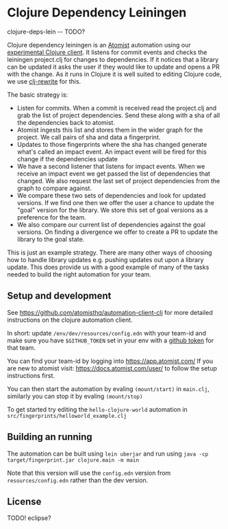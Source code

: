# Clojure Dependency Leiningen

clojure-deps-lein -- TODO?

Clojure dependency leiningen is an [Atomist](https://atomist.com) automation using our [experimental Clojure client](https://github.com/atomisthq/automation-client-clj). It listens for commit events and checks the leiningen project.clj for changes to dependencies. If it notices that a library can be updated it asks the user if they would like to update and opens a PR with the change. As it runs in Clojure it is well suited to editing Clojure code, we use [clj-rewrite](https://github.com/xsc/rewrite-clj) for this.

The basic strategy is:

* Listen for commits. When a commit is received read the project.clj and grab the list of project dependencies. Send these along with a sha of all the dependencies back to atomist.
* Atomist ingests this list and stores them in the wider graph for the project. We call pairs of sha and data a fingerprint.
* Updates to those fingerprints where the sha has changed generate what's called an impact event. An impact event will be fired for this change if the dependencies update
* We have a second listener that listens for impact events. When we receive an impact event we get passed the list of dependencies that changed. We also request the last set of project dependencies from the graph to compare against.
* We compare these two sets of dependencies and look for updated versions. If we find one then we offer the user a chance to update the "goal" version for the library. We store this set of goal versions as a preference for the team.
* We also compare our current list of dependencies against the goal versions. On finding a divergence we offer to create a PR to update the library to the goal state.

This is just an example strategy. There are many other ways of choosing how to handle library updates e.g. pushing updates out upon a library update. This does provide us with a good example of many of the tasks needed to build the right automation for your team.

## Setup and development

See https://github.com/atomisthq/automation-client-clj for more detailed instructions on the clojure automation client.

In short: update `/env/dev/resources/config.edn` with your team-id and make sure you have `$GITHUB_TOKEN` set in your env with a [github token](https://help.github.com/articles/creating-a-personal-access-token-for-the-command-line/) for that team.

You can find your team-id by logging into https://app.atomist.com/ If you are new to atomist visit: https://docs.atomist.com/user/ to follow the setup instructions first.

You can then start the automation by evaling `(mount/start)` in `main.clj`, similarly you can stop it by evaling `(mount/stop)`

To get started try editing the `hello-clojure-world` automation in `src/fingerprints/helloworld_example.clj`

## Building an running

The automation can be built using `lein uberjar` and run using `java -cp target/fingerprint.jar clojure.main -m main`

Note that this version will use the `config.edn` version from `resources/config.edn` rather than the dev version.

## License

TODO! eclipse?
